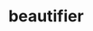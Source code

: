 ---
git: https://github.com/beautifier/js-beautify
logohandle: beautifierio
sort: beautifier
title: beautifier
website: https://beautifier.io/
---